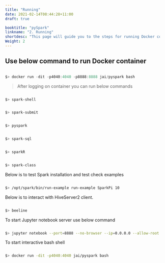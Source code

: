 ```yaml
---
title: "Running"
date: 2021-02-14T08:44:28+11:00
draft: true

booktitle: "pySpark"
linkname: "2. Running"
shortdesc: "This page will guide you to the steps for running Docker container (With Image we built in previous tutorial)"
Weight: 2
---
```


## Use below command to run Docker container
```powershell

$> docker run -dit -p4040:4040 -p8888:8888 jai/pyspark bash

```
> After logging on container you can run below commands
```bash

$> spark-shell

```
```bash

$> spark-submit

```
```bash

$> pyspark

```
```bash

$> spark-sql

```
```bash

$> sparkR

```
```bash

$> spark-class

```

Below is to test Spark installation and test check examples
```bash

$> /opt/spark/bin/run-example run-example SparkPi 10

```
Below is to interact with HiveServer2 client.
```bash

$> beeline

```

To start Jupyter notebook server use below command
```bash

$> jupyter notebook --port=8888 --no-browser --ip=0.0.0.0 --allow-root

```

To start interactive bash shell
```bash

$> docker run -dit -p4040:4040 jai/pyspark bash

```